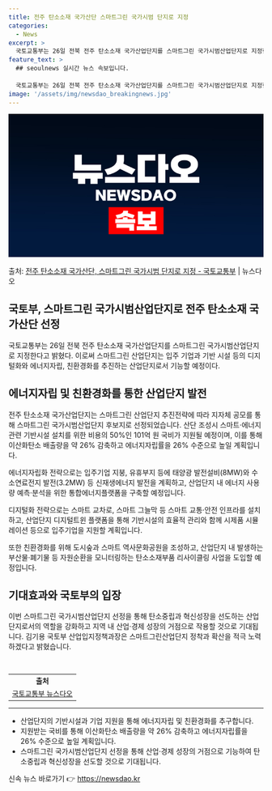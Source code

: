 ```yaml
---
title: 전주 탄소소재 국가산단 스마트그린 국가시범 단지로 지정
categories:
  - News
excerpt: >
  국토교통부는 26일 전북 전주 탄소소재 국가산업단지를 스마트그린 국가시범산업단지로 지정한다고 밝혔다. 스마트…
feature_text: >
  ## seoulnews 실시간 뉴스 속보입니다.

  국토교통부는 26일 전북 전주 탄소소재 국가산업단지를 스마트그린 국가시범산업단지로 지정한다고 밝혔다. 스마트…
image: '/assets/img/newsdao_breakingnews.jpg'
---
```


![뉴스다오 속보](/assets/img/newsdao_breakingnews.jpg)

<p>출처: <a href="https://newsdao.kr/2872" rel="dofollow">전주 탄소소재 국가산단, 스마트그린 국가시범 단지로 지정 - 국토교통부</a> | 뉴스다오</p>

<h2>국토부, 스마트그린 국가시범산업단지로 전주 탄소소재 국가산단 선정</h2>
<p data-ke-size="size16">국토교통부는 26일 전북 전주 탄소소재 국가산업단지를 스마트그린 국가시범산업단지로 지정한다고 밝혔다. 이로써 스마트그린 산업단지는 입주 기업과 기반 시설 등의 디지털화와 에너지자립, 친환경화를 추진하는 산업단지로서 기능할 예정이다.</p>

<h2>에너지자립 및 친환경화를 통한 산업단지 발전</h2>
<p data-ke-size="size16">전주 탄소소재 국가산업단지는 스마트그린 산업단지 추진전략에 따라 지자체 공모를 통해 스마트그린 국가시범산업단지 후보지로 선정되었습니다. 산단 조성시 스마트·에너지 관련 기반시설 설치를 위한 비용의 50%인 101억 원 국비가 지원될 예정이며, 이를 통해 이산화탄소 배출량을 약 26% 감축하고 에너지자립률을 26% 수준으로 높일 계획입니다.</p>
<p data-ke-size="size16">에너지자립화 전략으로는 입주기업 지붕, 유휴부지 등에 태양광 발전설비(8MW)와 수소연료전지 발전(3.2MW) 등 신재생에너지 발전을 계획하고, 산업단지 내 에너지 사용량 예측·분석을 위한 통합에너지플랫폼을 구축할 예정입니다.</p>
<p data-ke-size="size16">디지털화 전략으로는 스마트 교차로, 스마트 그늘막 등 스마트 교통·안전 인프라를 설치하고, 산업단지 디지털트윈 플랫폼을 통해 기반시설의 효율적 관리와 함께 시제품 시뮬레이션 등으로 입주기업을 지원할 계획입니다.</p>
<p data-ke-size="size16">또한 친환경화를 위해 도시숲과 스마트 역사문화공원을 조성하고, 산업단지 내 발생하는 부산물·폐기물 등 자원순환을 모니터링하는 탄소소재부품 리사이클링 사업을 도입할 예정입니다.</p>

<h2>기대효과와 국토부의 입장</h2>
<p data-ke-size="size16">이번 스마트그린 국가시범산업단지 선정을 통해 탄소중립과 혁신성장을 선도하는 산업단지로서의 역할을 강화하고 지역 내 산업·경제 성장의 거점으로 작용할 것으로 기대됩니다. 김기용 국토부 산업입지정책과장은 스마트그린산업단지 정착과 확산을 적극 노력하겠다고 밝혔습니다.</p>

<p data-ke-size="size16">&nbsp;</p>

<table>
  <tbody>
    <tr>
      <td style="text-align: center; height: 17px;"><b>출처</b></td>
    </tr>
    <tr>
      <td style="text-align: center; height: 17px;"><a href="https://newsdao.kr/2872">국토교통부 뉴스다오</a></td>
    </tr>
  </tbody>
</table>
<hr>
<ul>
  <li>산업단지의 기반시설과 기업 지원을 통해 에너지자립 및 친환경화를 추구합니다.</li>
  <li>지원받는 국비를 통해 이산화탄소 배출량을 약 26% 감축하고 에너지자립률을 26% 수준으로 높일 계획입니다.</li>
  <li>스마트그린 국가시범산업단지 선정을 통해 산업·경제 성장의 거점으로 기능하여 탄소중립과 혁신성장을 선도할 것으로 기대됩니다.</li>
</ul> 

신속 뉴스 바로가기 👉 <a href="https://newsdao.kr" rel="dofollow">https://newsdao.kr</a>


